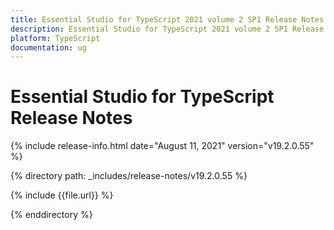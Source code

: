 ```yaml
---
title: Essential Studio for TypeScript 2021 volume 2 SP1 Release Notes  
description: Essential Studio for TypeScript 2021 volume 2 SP1 Release Notes  
platform: TypeScript
documentation: ug
---
```


# Essential Studio for TypeScript  Release Notes  

{% include release-info.html date="August 11, 2021"  version="v19.2.0.55" %} 


{% directory path: _includes/release-notes/v19.2.0.55 %}

{% include {{file.url}} %}

{% enddirectory %}